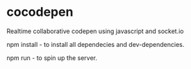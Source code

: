 # cocodepen
Realtime collaborative codepen using javascript and socket.io

npm install - to install all dependecies and dev-dependencies.

npm run - to spin up the server.
